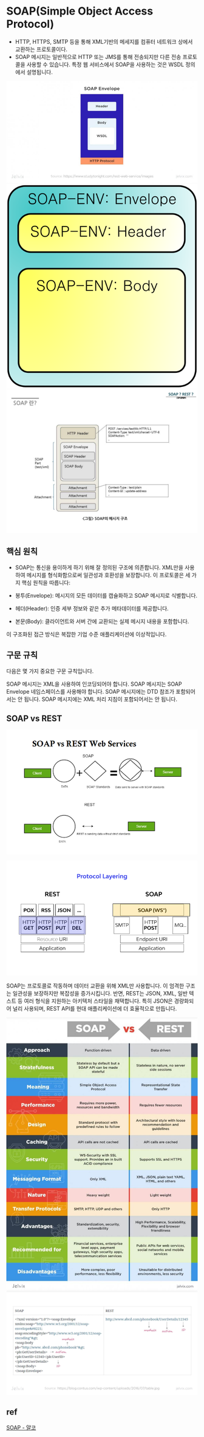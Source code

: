 # SOAP(Simple Object Access Protocol)

- HTTP, HTTPS, SMTP 등을 통해 XML기반의 메세지를 컴퓨터 네트워크 상에서 교환하는 프로토콜이다.
- SOAP 메시지는 일반적으로 HTTP 또는 JMS를 통해 전송되지만 다른 전송 프로토콜을 사용할 수 있습니다. 특정 웹 서비스에서 SOAP을 사용하는 것은 WSDL 정의에서 설명됩니다.


![alt text](image-2.png)
![alt text](image-5.png)
![alt text](image-6.png)

## 핵심 원칙
- SOAP는 통신을 용이하게 하기 위해 잘 정의된 구조에 의존합니다. XML만을 사용하여 메시지를 형식화함으로써 일관성과 호환성을 보장합니다. 이 프로토콜은 세 가지 핵심 원칙을 따릅니다:

- 봉투(Envelope): 메시지의 모든 데이터를 캡슐화하고 SOAP 메시지로 식별합니다.
- 헤더(Header): 인증 세부 정보와 같은 추가 메타데이터를 제공합니다.
- 본문(Body): 클라이언트와 서버 간에 교환되는 실제 메시지 내용을 포함합니다.

이 구조화된 접근 방식은 복잡한 기업 수준 애플리케이션에 이상적입니다.

## 구문 규칙

다음은 몇 가지 중요한 구문 규칙입니다.

SOAP 메시지는 XML을 사용하여 인코딩되어야 합니다.
SOAP 메시지는 SOAP Envelope 네임스페이스를 사용해야 합니다.
SOAP 메시지에는 DTD 참조가 포함되어서는 안 됩니다.
SOAP 메시지에는 XML 처리 지침이 포함되어서는 안 됩니다.


## SOAP vs REST 
![alt text](image.png)

![alt text](image-1.png)

SOAP는 프로토콜로 작동하며 데이터 교환을 위해 XML만 사용합니다. 이 엄격한 구조는 일관성을 보장하지만 복잡성을 증가시킵니다. 반면, REST는 JSON, XML, 일반 텍스트 등 여러 형식을 지원하는 아키텍처 스타일을 채택합니다. 특히 JSON은 경량화되어 널리 사용되며, REST API를 현대 애플리케이션에 더 효율적으로 만듭니다.

![alt text](image-3.png)
![alt text](image-4.png)

## ref
[SOAP - 얄코]('https://www.youtube.com/watch?v=5o1IiHuUxPk')